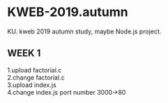 # KWEB-2019.autumn
KU. kweb 2019 autumn study, maybe Node.js project.

WEEK 1
--------
1.upload factorial.c<br>
2.change factorial.c<br>
3.upload index.js<br>
4.change index.js port number 3000->80<br>
